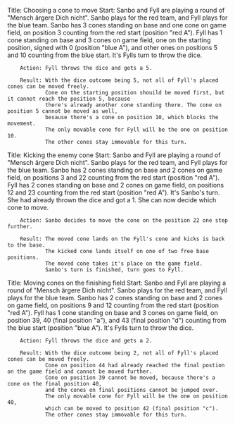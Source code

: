 Title: Choosing a cone to move
        Start:  Sanbo and Fyll are playing a round of "Mensch ärgere Dich nicht".
                Sanbo plays for the red team, and Fyll plays for the blue team.
                Sanbo has 3 cones standing on base and one cone on game field, on position 3 
                counting from the red start (position "red A").
                Fyll has 1 cone standing on base and 3 cones on game field, one on the starting position, signed with 0
                (position "blue A"), and other ones on positions 5 and 10 counting from the blue start.
                It's Fylls turn to throw the dice.

        Action: Fyll throws the dice and gets a 5.

        Result: With the dice outcome being 5, not all of Fyll's placed cones can be moved freely.
                Cone on the starting position shouild be moved first, but it cannot reach the position 5, because
                there's already another cone standing there. The cone on position 5 cannot be moved as well,
                besause there's a cone on position 10, which blocks the movement.
                The only movable cone for Fyll will be the one on position 10. 
                The other cones stay immovable for this turn.

Title: Kicking the enemy cone
        Start:  Sanbo and Fyll are playing a round of "Mensch ärgere Dich nicht".
                Sanbo plays for the red team, and Fyll plays for the blue team.
                Sanbo has 2 cones standing on base and 2 cones on game field, on positions 3 and 22 
                counting from the red start (position "red A").
                Fyll has 2 cones standing on base and 2 cones on game field, on positions 12 and 23 
                counting from the red start (position "red A").
                It's Sanbo's turn. She had already thrown the dice and got a 1.
                She can now decide which cone to move.
        
        Action: Sanbo decides to move the cone on the position 22 one step further.
        
        Result: The moved cone lands on the Fyll's cone and kicks is back to the base.
                The kicked cone lands itself on one of two free base positions.
                The moved cone takes it's place on the game field.
                Sanbo's turn is finished, turn goes to Fyll.

Title: Moving cones on the finishing field
        Start:  Sanbo and Fyll are playing a round of "Mensch ärgere Dich nicht".
                Sanbo plays for the red team, and Fyll plays for the blue team.
                Sanbo has 2 cones standing on base and 2 cones on game field, on positions 9 and 12 
                counting from the red start (position "red A").
                Fyll has 1 cone standing on base and 3 cones on game field, on position 39, 40 (final position "a"),
                and 43 (final position "d") counting from the blue start (position "blue A").
                It's Fylls turn to throw the dice.

        Action: Fyll throws the dice and gets a 2.
        
        Result: With the dice outcome being 2, not all of Fyll's placed cones can be moved freely.
                Cone on position 44 had already reached the final postion on the game field and cannot be moved further.
                Cone on position 39 cannot be moved, because there's a cone on the final position 40, 
                and the cones on final positions cannot be jumped over.
                The only movable cone for Fyll will be the one on position 40, 
                which can be moved to position 42 (final position "c").
                The other cones stay immovable for this turn.
